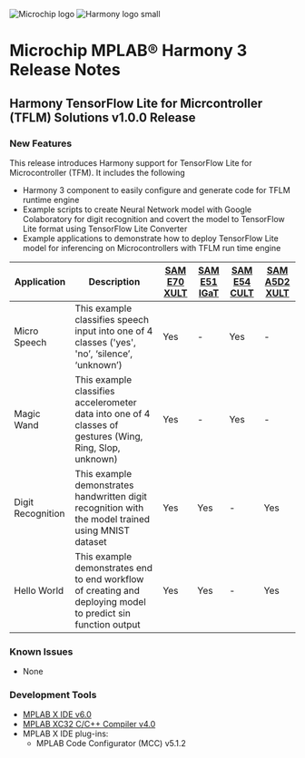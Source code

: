 ![Microchip logo](https://raw.githubusercontent.com/wiki/Microchip-MPLAB-Harmony/Microchip-MPLAB-Harmony.github.io/images/microchip_logo.png)
![Harmony logo small](https://raw.githubusercontent.com/wiki/Microchip-MPLAB-Harmony/Microchip-MPLAB-Harmony.github.io/images/microchip_mplab_harmony_logo_small.png)

# Microchip MPLAB® Harmony 3 Release Notes

## Harmony TensorFlow Lite for Micrcontroller (TFLM) Solutions v1.0.0 Release

### New Features
This release introduces Harmony support for TensorFlow Lite for Microcontroller (TFM). It includes the following
- Harmony 3 component to easily configure and generate code for TFLM runtime engine
- Example scripts to create Neural Network model with Google Colaboratory for digit recognition and covert the model to TensorFlow Lite format using TensorFlow Lite Converter
- Example applications to demonstrate how to deploy TensorFlow Lite model for inferencing on Microcontrollers with TFLM run time engine

| Application        | Description  | [SAM E70 XULT](https://www.microchip.com/en-us/development-tool/DM320113) | [SAM E51 IGaT](https://www.microchip.com/en-us/development-tool/EV14C17A) | [SAM E54 CULT](https://www.microchip.com/en-us/development-tool/DM320210) | [SAM A5D2 XULT](https://www.microchip.com/en-us/development-tool/ATSAMA5D2C-XULT)
| -------------------| ------------ |  ----------- |------------- | ------------ | -------------
| Micro Speech       | This example classifies speech input into one of 4 classes ('yes', 'no’, ‘silence’, ‘unknown’) 				| Yes | -   | Yes | -  |
| Magic Wand  		 | This example classifies accelerometer data into one of 4 classes of gestures (Wing, Ring, Slop, unknown)  	| Yes | -   | Yes | -  |
| Digit Recognition  | This example demonstrates handwritten digit recognition with the model trained using MNIST dataset 			| Yes   | Yes | -   | Yes|
| Hello World      	 | This example demonstrates end to end workflow of creating and deploying model to predict sin function output| Yes   | Yes | -   | Yes|


### Known Issues
- None 

### Development Tools
* [MPLAB X IDE v6.0](https://www.microchip.com/mplabx-ide-windows-installer)
* [MPLAB XC32 C/C++ Compiler v4.0](https://www.microchip.com/mplab/compilers)
* MPLAB X IDE plug-ins: 
    * MPLAB Code Configurator (MCC) v5.1.2
